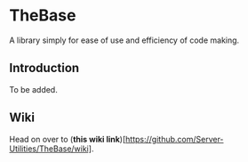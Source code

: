 # TheBase
A library simply for ease of use and efficiency of code making.

## Introduction
To be added.

## Wiki
Head on over to (**this wiki link**)[https://github.com/Server-Utilities/TheBase/wiki].
